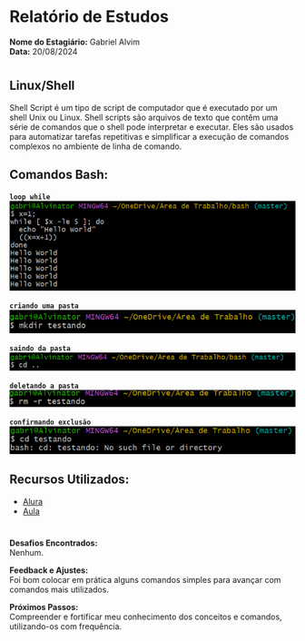 # Relatório de Estudos

**Nome do Estagiário:** Gabriel Alvim  
**Data:** 20/08/2024
#
## Linux/Shell
Shell Script é um tipo de script de computador que é executado por um shell Unix ou Linux. Shell scripts são arquivos de texto que contêm uma série de comandos que o shell pode interpretar e executar. Eles são usados para automatizar tarefas repetitivas e simplificar a execução de comandos complexos no ambiente de linha de comando.

## Comandos Bash:

**`loop while`**
![Imagem](/Reports/imagens/Captura%20de%20tela%202024-08-20%20171800.png)

**`criando uma pasta`**
![Imagem](/Reports/imagens/Captura%20de%20tela%202024-08-20%20171839.png)


**`saindo da pasta`** 
![Imagem](/Reports/imagens/Captura%20de%20tela%202024-08-20%20171828.png)


**`deletando a pasta`**
![Imagem](/Reports/imagens/Captura%20de%20tela%202024-08-20%20172012.png)

**`confirmando exclusão`**
![Imagem](/Reports/imagens/Captura%20de%20tela%202024-08-20%20172024.png)

## Recursos Utilizados:
- [Alura](https://www.alura.com.br/artigos/criando-comandos-no-linux-com-bash?srsltid=AfmBOooscjGvN_bLSBX32kU5BhxxyKHW6rCNqjjAbFhhFUVd6PzqUCOF)
- [Aula](https://www.youtube.com/watch?v=QZ2nyxzZXPY)
#
**Desafios Encontrados:**  
Nenhum.

**Feedback e Ajustes:**  
Foi bom colocar em prática alguns comandos simples para avançar com comandos mais utilizados.

**Próximos Passos:**  
Compreender e fortificar meu conhecimento dos conceitos e comandos, utilizando-os com frequência.
